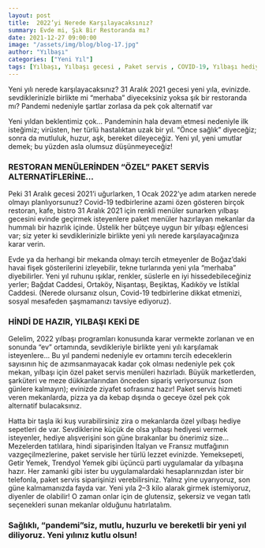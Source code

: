 ```yaml
---
layout: post
title:  2022’yi Nerede Karşılayacaksınız?   
summary: Evde mi, Şık Bir Restoranda mı? 
date: 2021-12-27 09:00:00
image: "/assets/img/blog/blog-17.jpg"
author: "Yılbaşı"
categories: ["Yeni Yıl"]
tags: [Yılbaşı, Yılbaşı gecesi , Paket servis , COVID-19, Yılbaşı hediye ]
---
```

Yeni yılı nerede karşılayacaksınız? 31 Aralık 2021 gecesi yeni yıla, evinizde. sevdiklerinizle birlikte mi “merhaba” diyeceksiniz yoksa şık bir restoranda mı? Pandemi nedeniyle şartlar zorlasa da pek çok alternatif var 

Yeni yıldan beklentimiz çok… Pandeminin hala devam etmesi nedeniyle ilk isteğimiz; virüsten, her türlü hastalıktan uzak bir yıl. “Önce sağlık” diyeceğiz; sonra da mutluluk, huzur, aşk, bereket dileyeceğiz. Yeni yıl, yeni umutlar demek; bu yüzden asla olumsuz düşünmeyeceğiz! 



### RESTORAN MENÜLERİNDEN “ÖZEL” PAKET SERVİS ALTERNATİFLERİNE… 

Peki 31 Aralık gecesi 2021’i uğurlarken, 1 Ocak 2022’ye adım atarken nerede olmayı planlıyorsunuz? Covid-19 tedbirlerine azami özen gösteren birçok restoran, kafe, bistro 31 Aralık 2021 için renkli menüler sunarken yılbaşı gecesini evinde geçirmek isteyenlere paket menüler hazırlayan mekanlar da hummalı bir hazırlık içinde. Üstelik her bütçeye uygun bir yılbaşı eğlencesi var; siz yeter ki sevdiklerinizle birlikte yeni yılı nerede karşılayacağınıza karar verin.

Evde ya da herhangi bir mekanda olmayı tercih etmeyenler de Boğaz’daki havai fişek gösterilerini izleyebilir, tekne turlarında yeni yıla “merhaba” diyebilirler. Yeni yıl ruhunu ışıklar, renkler, süslerle en iyi hissedebileceğiniz yerler; Bağdat Caddesi, Ortaköy, Nişantaşı, Beşiktaş, Kadıköy ve İstiklal Caddesi. (Nerede olursanız olsun, Covid-19 tedbirlerine dikkat etmenizi, sosyal mesafeden şaşmamanızı tavsiye ediyoruz).
 
### HİNDİ DE HAZIR, YILBAŞI KEKİ DE

Gelelim, 2022 yılbaşı programları konusunda karar vermekte zorlanan ve en sonunda “ev” ortamında, sevdikleriyle birlikte yeni yılı karşılamak isteyenlere… Bu yıl pandemi nedeniyle ev ortamını tercih edeceklerin sayısının hiç de azımsanmayacak kadar çok olması nedeniyle pek çok mekan, yılbaşı için özel paket servis menüleri hazırladı. Büyük marketlerden, şarküteri ve meze dükkanlarından önceden sipariş veriyorsunuz (son günlere kalmayın); evinizde ziyafet sofrasınız hazır! Paket servis hizmeti veren mekanlarda, pizza ya da kebap dışında o geceye özel pek çok alternatif bulacaksınız.

Hatta bir taşla iki kuş vurabilirsiniz zira o mekanlarda özel yılbaşı hediye sepetleri de var. Sevdiklerine küçük de olsa yılbaşı hediyesi vermek isteyenler, hediye alışverişini son güne bırakanlar bu önerimiz size… Mezelerden tatlılara, hindi siparişinden İtalyan ve Fransız mutfağının vazgeçilmezlerine, paket servisle her türlü lezzet evinizde. Yemeksepeti, Getir Yemek, Trendyol Yemek gibi üçüncü parti uygulamalar da yılbaşına hazır. Her zamanki gibi ister bu uygulamalardaki hesaplarınızdan ister bir telefonla, paket servis siparişinizi verebilirsiniz. Yalnız yine uyarıyoruz, son güne kalmamanızda fayda var. Yeni yıla 2–3 kilo alarak girmek istemiyoruz, diyenler de olabilir! O zaman onlar için de glutensiz, şekersiz ve vegan tatlı seçenekleri sunan mekanlar olduğunu hatırlatalım. 
 

### Sağlıklı, “pandemi”siz, mutlu, huzurlu ve bereketli bir yeni yıl diliyoruz. Yeni yılınız kutlu olsun!  


